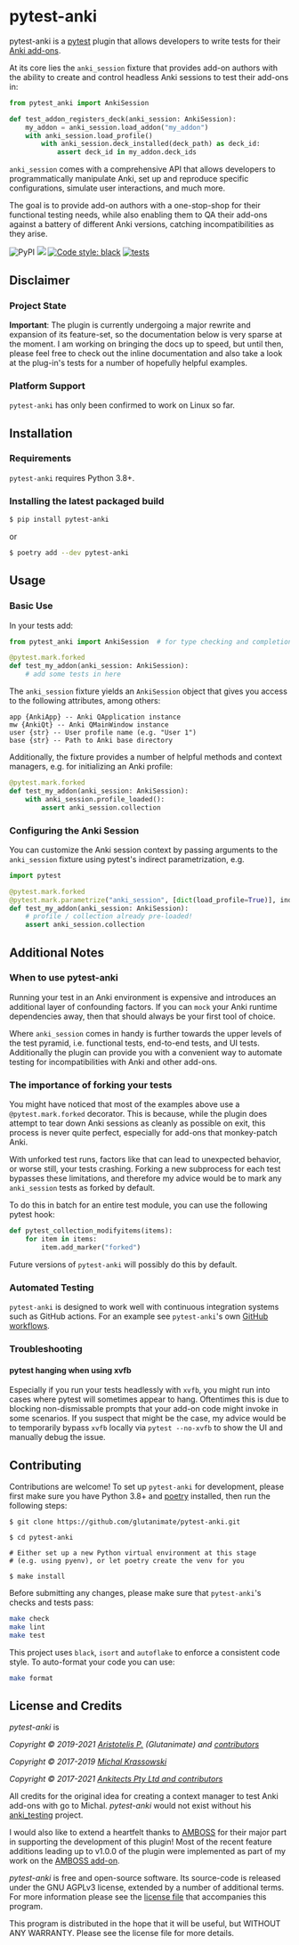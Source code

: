 # pytest-anki

pytest-anki is a [pytest](https://docs.pytest.org/) plugin that allows developers to write tests for their [Anki add-ons](https://addon-docs.ankiweb.net/).

At its core lies the `anki_session` fixture that provides add-on authors with the ability to create and control headless Anki sessions to test their add-ons in:

```python
from pytest_anki import AnkiSession

def test_addon_registers_deck(anki_session: AnkiSession):
    my_addon = anki_session.load_addon("my_addon")
    with anki_session.load_profile()
        with anki_session.deck_installed(deck_path) as deck_id:
            assert deck_id in my_addon.deck_ids

```

`anki_session` comes with a comprehensive API that allows developers to programmatically manipulate Anki, set up and reproduce specific configurations, simulate user interactions, and much more.

The goal is to provide add-on authors with a one-stop-shop for their functional testing needs, while also enabling them to QA their add-ons against a battery of different Anki versions, catching incompatibilities as they arise.

![PyPI](https://img.shields.io/pypi/v/pytest-anki) <a title="License: GNU AGPLv3" href="https://github.com/glutanimate/anki-addon-builder/blob/master/LICENSE"><img  src="https://img.shields.io/badge/license-GNU AGPLv3-f37f40.svg"></a>  <a href="https://github.com/psf/black"><img alt="Code style: black" src="https://img.shields.io/badge/code%20style-black-000000.svg"></a>  [![tests](https://github.com/glutanimate/pytest-anki/actions/workflows/general.yml/badge.svg)](https://github.com/glutanimate/pytest-anki/actions/workflows/general.yml) 

## Disclaimer

### Project State

**Important**: The plugin is currently undergoing a major rewrite and expansion of its feature-set, so the documentation below is very sparse at the moment. I am working on bringing the docs up to speed, but until then, please feel free to check out the inline documentation and also take a look at the plug-in's tests for a number of hopefully helpful examples.

### Platform Support

`pytest-anki` has only been confirmed to work on Linux so far.


## Installation

### Requirements

`pytest-anki` requires Python 3.8+.

### Installing the latest packaged build

```bash
$ pip install pytest-anki
```

or

```bash
$ poetry add --dev pytest-anki
```


## Usage

### Basic Use

In your tests add:
   
```python
from pytest_anki import AnkiSession  # for type checking and completions

@pytest.mark.forked
def test_my_addon(anki_session: AnkiSession):
    # add some tests in here
```

The `anki_session` fixture yields an `AnkiSession` object that gives you access to the following attributes, among others:

```
app {AnkiApp} -- Anki QApplication instance
mw {AnkiQt} -- Anki QMainWindow instance
user {str} -- User profile name (e.g. "User 1")
base {str} -- Path to Anki base directory
```

Additionally, the fixture provides a number of helpful methods and context managers, e.g. for initializing an Anki profile:

```python
@pytest.mark.forked
def test_my_addon(anki_session: AnkiSession):
    with anki_session.profile_loaded():
        assert anki_session.collection
```


### Configuring the Anki Session

You can customize the Anki session context by passing arguments to the `anki_session` fixture using pytest's indirect parametrization, e.g.

```python
import pytest

@pytest.mark.forked
@pytest.mark.parametrize("anki_session", [dict(load_profile=True)], indirect=True)
def test_my_addon(anki_session: AnkiSession):
    # profile / collection already pre-loaded!
    assert anki_session.collection
```

## Additional Notes

### When to use pytest-anki

Running your test in an Anki environment is expensive and introduces an additional layer of confounding factors. If you can `mock` your Anki runtime dependencies away, then that should always be your first tool of choice.

Where `anki_session` comes in handy is further towards the upper levels of the test pyramid, i.e. functional tests, end-to-end tests, and UI tests. Additionally the plugin can provide you with a convenient way to automate testing for incompatibilities with Anki and other add-ons.

### The importance of forking your tests

You might have noticed that most of the examples above use a `@pytest.mark.forked` decorator. This is because, while the plugin does attempt to tear down Anki sessions as cleanly as possible on exit, this process is never quite perfect, especially for add-ons that monkey-patch Anki.

With unforked test runs, factors like that can lead to unexpected behavior, or worse still, your tests crashing. Forking a new subprocess for each test bypasses these limitations, and therefore my advice would be to mark any `anki_session` tests as forked by default.

To do this in batch for an entire test module, you can use the following pytest hook:

```python
def pytest_collection_modifyitems(items):
    for item in items:
        item.add_marker("forked")
```

Future versions of `pytest-anki` will possibly do this by default.

### Automated Testing

`pytest-anki` is designed to work well with continuous integration systems such as GitHub actions. For an example see `pytest-anki`'s own [GitHub workflows](./.github/workflows/).


### Troubleshooting

#### pytest hanging when using xvfb

Especially if you run your tests headlessly with `xvfb`, you might run into cases where pytest will sometimes appear to hang. Oftentimes this is due to blocking non-dismissable prompts that your add-on code might invoke in some scenarios. If you suspect that might be the case, my advice would be to temporarily bypass `xvfb` locally via `pytest --no-xvfb` to show the UI and manually debug the issue.

## Contributing

Contributions are welcome! To set up `pytest-anki` for development, please first make sure you have Python 3.8+ and [poetry](https://python-poetry.org/docs/) installed, then run the following steps:

```
$ git clone https://github.com/glutanimate/pytest-anki.git

$ cd pytest-anki

# Either set up a new Python virtual environment at this stage
# (e.g. using pyenv), or let poetry create the venv for you

$ make install
```

Before submitting any changes, please make sure that `pytest-anki`'s checks and tests pass:

```bash
make check
make lint
make test
```

This project uses `black`, `isort` and `autoflake` to enforce a consistent code style. To auto-format your code you can use:

```bash
make format
```

## License and Credits

*pytest-anki* is

*Copyright © 2019-2021 [Aristotelis P.](https://glutanimate.com/contact/) (Glutanimate) and [contributors](./CONTRIBUTORS)*

*Copyright © 2017-2019 [Michal Krassowski](https://github.com/krassowski/anki_testing)*

*Copyright © 2017-2021 [Ankitects Pty Ltd and contributors](https://github.com/ankitects/)*


All credits for the original idea for creating a context manager to test Anki add-ons with go to Michal. _pytest-anki_ would not exist without his [anki_testing](https://github.com/krassowski/anki_testing) project.

I would also like to extend a heartfelt thanks to [AMBOSS](https://github.com/amboss-mededu/) for their major part in supporting the development of this plugin! Most of the recent feature additions leading up to v1.0.0 of the plugin were implemented as part of my work on the [AMBOSS add-on](https://www.amboss.com/us/anki-amboss).

_pytest-anki_ is free and open-source software. Its source-code is released under the GNU AGPLv3 license, extended by a number of additional terms. For more information please see the [license file](https://github.com/glutanimate/pytest-anki/blob/master/LICENSE) that accompanies this program.

This program is distributed in the hope that it will be useful, but WITHOUT ANY WARRANTY. Please see the license file for more details.